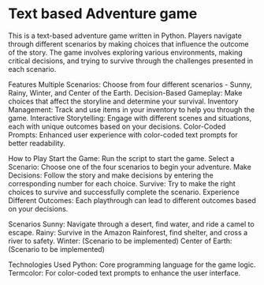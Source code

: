 # Text based Adventure game

This is a text-based adventure game written in Python. Players navigate through different scenarios by making choices that influence the outcome of the story. The game involves exploring various environments, making critical decisions, and trying to survive through the challenges presented in each scenario.

Features
Multiple Scenarios: Choose from four different scenarios - Sunny, Rainy, Winter, and Center of the Earth.
Decision-Based Gameplay: Make choices that affect the storyline and determine your survival.
Inventory Management: Track and use items in your inventory to help you through the game.
Interactive Storytelling: Engage with different scenes and situations, each with unique outcomes based on your decisions.
Color-Coded Prompts: Enhanced user experience with color-coded text prompts for better readability.

How to Play
Start the Game: Run the script to start the game.
Select a Scenario: Choose one of the four scenarios to begin your adventure.
Make Decisions: Follow the story and make decisions by entering the corresponding number for each choice.
Survive: Try to make the right choices to survive and successfully complete the scenario.
Experience Different Outcomes: Each playthrough can lead to different outcomes based on your decisions.

Scenarios
Sunny: Navigate through a desert, find water, and ride a camel to escape.
Rainy: Survive in the Amazon Rainforest, find shelter, and cross a river to safety.
Winter: (Scenario to be implemented)
Center of Earth: (Scenario to be implemented)

Technologies Used
Python: Core programming language for the game logic.
Termcolor: For color-coded text prompts to enhance the user interface.

